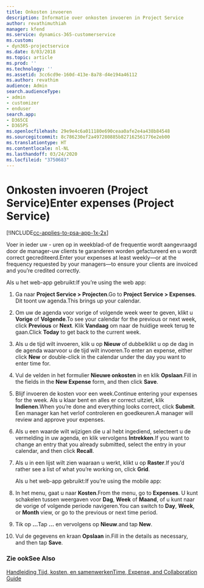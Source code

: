 ```yaml
---
title: Onkosten invoeren
description: Informatie over onkosten invoeren in Project Service
author: revathimuthiah
manager: kfend
ms.service: dynamics-365-customerservice
ms.custom:
- dyn365-projectservice
ms.date: 8/03/2018
ms.topic: article
ms.prod: ''
ms.technology: ''
ms.assetid: 3cc6cd9e-160d-413e-8a78-d4e194a46112
ms.author: revathim
audience: Admin
search.audienceType:
- admin
- customizer
- enduser
search.app:
- D365CE
- D365PS
ms.openlocfilehash: 29e9e4c6a011180e690ceaa0afe2e4a438b84548
ms.sourcegitcommit: 8c786230ef2a497280885b827162561776e2eb00
ms.translationtype: HT
ms.contentlocale: nl-NL
ms.lasthandoff: 03/24/2020
ms.locfileid: "3750683"
---
```

# <a name="enter-expenses-project-service"></a><span data-ttu-id="93538-103">Onkosten invoeren (Project Service)</span><span class="sxs-lookup"><span data-stu-id="93538-103">Enter expenses (Project Service)</span></span>

[!INCLUDE[cc-applies-to-psa-app-1x-2x](../includes/cc-applies-to-psa-app-1x-2x.md)]

<span data-ttu-id="93538-104">Voer in ieder uw - uren op in weekblad-of de frequentie wordt aangevraagd door de manager-uw clients te garanderen worden gefactureerd en u wordt correct gecrediteerd.</span><span class="sxs-lookup"><span data-stu-id="93538-104">Enter your expenses at least weekly—or at the frequency requested by your managers—to ensure your clients are invoiced and you’re credited correctly.</span></span>  
  
 <span data-ttu-id="93538-105">Als u het web-app gebruikt:</span><span class="sxs-lookup"><span data-stu-id="93538-105">If you’re using the web app:</span></span>  
  
1. <span data-ttu-id="93538-106">Ga naar **Project Service > Projecten**.</span><span class="sxs-lookup"><span data-stu-id="93538-106">Go to **Project Service > Expenses**.</span></span> <span data-ttu-id="93538-107">Dit toont uw agenda.</span><span class="sxs-lookup"><span data-stu-id="93538-107">This brings up your calendar.</span></span>  
  
2. <span data-ttu-id="93538-108">Om uw de agenda voor vorige of volgende week weer te geven, klikt u **Vorige** of **Volgende**.</span><span class="sxs-lookup"><span data-stu-id="93538-108">To see your calendar for the previous or next week, click **Previous** or **Next**.</span></span> <span data-ttu-id="93538-109">Klik **Vandaag** om naar de huidige week terug te gaan.</span><span class="sxs-lookup"><span data-stu-id="93538-109">Click **Today** to get back to the current week.</span></span>  
  
3. <span data-ttu-id="93538-110">Als u de tijd wilt invoeren, klik u op **Nieuw** of dubbelklikt u op de dag in de agenda waarvoor u de tijd wilt invoeren.</span><span class="sxs-lookup"><span data-stu-id="93538-110">To enter an expense, either click **New** or double-click in the calendar under the day you want to enter time for.</span></span>  
  
4. <span data-ttu-id="93538-111">Vul de velden in het formulier **Nieuwe onkosten** in en klik **Opslaan**.</span><span class="sxs-lookup"><span data-stu-id="93538-111">Fill in the fields in the **New Expense** form, and then click **Save**.</span></span>  
  
5. <span data-ttu-id="93538-112">Blijf invoeren de kosten voor een week.</span><span class="sxs-lookup"><span data-stu-id="93538-112">Continue entering your expenses for the week.</span></span> <span data-ttu-id="93538-113">Als u klaar bent en alles er correct uitziet, klik **Indienen**.</span><span class="sxs-lookup"><span data-stu-id="93538-113">When you’re done and everything looks correct, click **Submit**.</span></span> <span data-ttu-id="93538-114">Een manager kan het verlof controleren en goedkeuren.</span><span class="sxs-lookup"><span data-stu-id="93538-114">A manager will review and approve your expenses.</span></span>  
  
6. <span data-ttu-id="93538-115">Als u een waarde wilt wijzigen die u al hebt ingediend, selecteert u de vermelding in uw agenda, en klik vervolgens **Intrekken**.</span><span class="sxs-lookup"><span data-stu-id="93538-115">If you want to change an entry that you already submitted, select the entry in your calendar, and then click **Recall**.</span></span>  
  
7. <span data-ttu-id="93538-116">Als u in een lijst wilt zien waaraan u werkt, klikt u op **Raster**.</span><span class="sxs-lookup"><span data-stu-id="93538-116">If you’d rather see a list of what you’re working on, click **Grid**.</span></span>  
  
   <span data-ttu-id="93538-117">Als u het web-app gebruikt:</span><span class="sxs-lookup"><span data-stu-id="93538-117">If you’re using the mobile app:</span></span>  
  
8. <span data-ttu-id="93538-118">In het menu, gaat u naar **Kosten**.</span><span class="sxs-lookup"><span data-stu-id="93538-118">From the menu, go to **Expenses**.</span></span>     <span data-ttu-id="93538-119">U kunt schakelen tussen weergaven voor **Dag**, **Week** of **Maand**, of u kunt naar de vorige of volgende periode navigeren.</span><span class="sxs-lookup"><span data-stu-id="93538-119">You can switch to **Day**, **Week**, or **Month** view, or go to the previous or next time period.</span></span>  
  
9. <span data-ttu-id="93538-120">Tik op **…**</span><span class="sxs-lookup"><span data-stu-id="93538-120">Tap **…**</span></span> <span data-ttu-id="93538-121">en vervolgens op **Nieuw**.</span><span class="sxs-lookup"><span data-stu-id="93538-121">and tap **New**.</span></span>  
  
10. <span data-ttu-id="93538-122">Vul de gegevens en kraan **Opslaan** in.</span><span class="sxs-lookup"><span data-stu-id="93538-122">Fill in the details as necessary, and then tap **Save**.</span></span>  
  
### <a name="see-also"></a><span data-ttu-id="93538-123">Zie ook</span><span class="sxs-lookup"><span data-stu-id="93538-123">See Also</span></span>  
 [<span data-ttu-id="93538-124">Handleiding Tijd, kosten, en samenwerken</span><span class="sxs-lookup"><span data-stu-id="93538-124">Time, Expense, and Collaboration Guide</span></span>](../project-service/time-expense-collaboration-guide.md)
